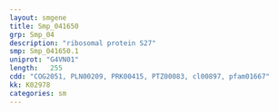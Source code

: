 ```yaml
---
layout: smgene
title: Smp_041650
grp: Smp_04
description: "ribosomal protein S27"
smp: Smp_041650.1
uniprot: "G4VN01"
length:   255
cdd: "COG2051, PLN00209, PRK00415, PTZ00083, cl00897, pfam01667"
kk: K02978
categories: sm
---
```

